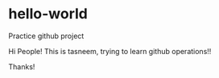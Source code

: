 # hello-world
Practice github project

Hi People!
This is tasneem, trying to learn github operations!!

Thanks!
